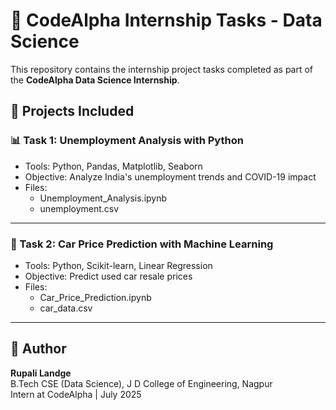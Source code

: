 # 💼 CodeAlpha Internship Tasks - Data Science

This repository contains the internship project tasks completed as part of the **CodeAlpha Data Science Internship**.

## 📂 Projects Included

### 📊 Task 1: Unemployment Analysis with Python

- Tools: Python, Pandas, Matplotlib, Seaborn
- Objective: Analyze India's unemployment trends and COVID-19 impact
- Files:
  - Unemployment_Analysis.ipynb
  - unemployment.csv

---

### 🚗 Task 2: Car Price Prediction with Machine Learning

- Tools: Python, Scikit-learn, Linear Regression
- Objective: Predict used car resale prices
- Files:
  - Car_Price_Prediction.ipynb
  - car_data.csv

---

## 👤 Author
**Rupali Landge**  
B.Tech CSE (Data Science), J D College of Engineering, Nagpur  
Intern at CodeAlpha | July 2025
